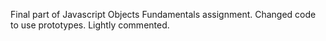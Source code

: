 Final part of Javascript Objects Fundamentals assignment.
Changed code to use prototypes.
Lightly commented.
